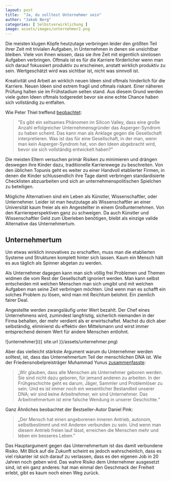 ```yaml
---
layout: post
title:  "Ja, du solltest Unternehmer sein"
author: "Jakob Berg"
categories: [ Selbstverwirklichung ]
image: assets/images/unternehmer2.png
--- 
```


Die meisten klugen Köpfe heutzutage verbringen leider den größten Teil ihrer Zeit mit trivialen Aufgaben, in Unternehmen in denen sie unsichtbar bleiben. Viele von ihnen wissen, dass sie ihre Zeit mit eigentlich sinnlosen Aufgaben verbringen. Oftmals ist es für die Karriere förderlicher wenn man sich darauf fokussiert produktiv zu erscheinen, anstatt wirklich produktiv zu sein. Wertgeschätzt wird was sichtbar ist, nicht was sinnvoll ist. 

Kreativität und Arbeit an wirklich neuen Ideen sind oftmals hinderlich für die Karriere. Neuen Ideen sind extrem fragil und oftmals riskant. Einer näheren Prüfung halten sie im Frühstadium selten stand. Aus diesem Grund werden viele guten Ideen oftmals todgeredet bevor sie eine echte Chance haben sich vollständig zu entfalten. 

Wie Peter Thiel treffend [beobachtet](https://www.businessinsider.com/peter-thiel-talk-in-london-on-business-and-politics-2015-4?r=DE&IR=T):

> "Es gibt ein seltsames Phänomen im Silicon Valley, dass eine große Anzahl erfolgreicher Unternehmensgründer das Asperger-Syndrom zu haben scheint. Das kann man als Anklage gegen die Gesellschaft interpretieren. Was ist das für eine Gesellschaft, in der man, wenn man kein Asperger-Syndrom hat, von den Ideen abgebracht wird, bevor sie sich vollständig entwickelt haben?"

Die meisten Eltern versuchen primär Risiken zu minimieren und drängen deswegen ihre Kinder dazu, traditionelle Karrierewege zu beschreiten. Von den üblichen Topunis geht es weiter zu einer Handvoll etablierter Firmen, in denen die Kinder schlussendlich ihre Tage damit verbringen standardisierte Checklisten abzuarbeiten und sich an unternehmenspolitischen Spielchen zu beteiligen. 

Mögliche Alternativen sind ein Leben als Künstler, Wissenschaftler, oder Unternehmer. Leider ist man heutzutage als Wissenschaftler an einer Universität kaum freier als ein Angestellter in einem Großunternehmen. Von den Karriereperspektiven ganz zu schweigen. Da auch Künstler und Wissenschaftler Geld zum Überleben benötigen, bleibt als einzige valide Alternative das Unternehmertum.

## Unternehmertum

Um etwas wirklich innovatives zu erschaffen, muss man die etablierten Systeme und Strukturen komplett hinter sich lassen. Kaum ein Mensch hält es aus täglich als Spinner abgetan zu werden. 

Als Unternehmer dagegen kann man sich völlig frei Problemen und Themen widmen die vom Rest der Gesellschaft ignoriert werden. Man kann selbst entscheiden mit welchen Menschen man sich umgibt und mit welchen Aufgaben man seine Zeit verbringen möchten. Und wenn man es schafft ein solches Problem zu lösen, wird man mit Reichtum belohnt. Ein ziemlich fairer Deal. 

Angestellte werden zwangsläufig unter Wert bezahlt. Der Chef eines Unternehmens wird, zumindest langfristig, sicherlich niemanden in der Firma behalten, der mehr verdient als er erwirtschaftet. Machst du dich aber selbständig, eliminierst du effektiv den Mittelsmann und wirst immer entsprechend deinem Wert für andere Menschen entlohnt. 

![unternehmer]({{ site.url }}/assets/unternehmer.png)

 Aber das vielleicht stärkste Argument warum du Unternehmer werden solltest, ist, dass das Unternehmertum Teil der menschlichen DNA ist. Wie der Friedensnobelpreisträger Muhammad Yunus [zusammenfasste](https://www.forbes.com/100-greatest-business-minds/person/muhammad-yunus):

> „Wir glauben, dass alle Menschen als Unternehmer geboren werden. Sie sind nicht dazu geboren, für jemand anderen zu arbeiten. In der Frühgeschichte geht es darum, Jäger, Sammler und Problemlöser zu sein. Und es ist immer noch ein wesentlicher Bestandteil unserer DNA; wir sind keine Arbeitnehmer, wir sind Unternehmer. Das Arbeitnehmertum ist eine falsche Wendung in unserer Geschichte.“

Ganz Ähnliches beobachtet der Bestseller-Autor Daniel Pink:

> „Der Mensch hat einen angeborenen inneren Antrieb, autonom, selbstbestimmt und mit Anderen verbunden zu sein. Und wenn man diesem Antrieb freien lauf lässt, erreichen die Menschen mehr und leben ein besseres Leben.”

Das Hauptargument gegen das Unternehmertum ist das damit verbundene Risiko. Mit Blick auf die Zukunft scheint es jedoch wahrscheinlich, dass es viel riskanter ist sich darauf zu verlassen, dass es den eigenen Job in 20 Jahren noch geben wird. Das wahre Risiko dem Unternehmer ausgesetzt sind, ist ein ganz anderes: hat man einmal den Geschmack der Freiheit erlebt, gibt es kaum noch einen Weg zurück.
